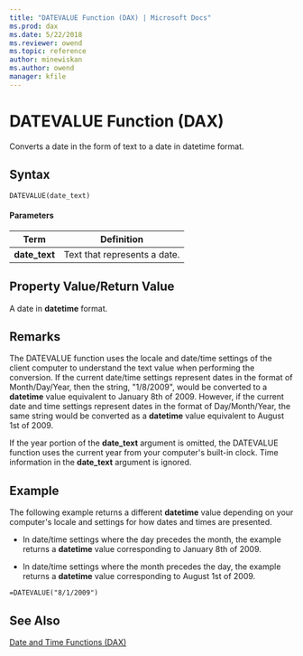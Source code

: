 ```yaml
---
title: "DATEVALUE Function (DAX) | Microsoft Docs"
ms.prod: dax
ms.date: 5/22/2018
ms.reviewer: owend
ms.topic: reference
author: minewiskan
ms.author: owend
manager: kfile
---
```

# DATEVALUE Function (DAX)
Converts a date in the form of text to a date in datetime format.  
  
## Syntax  
  
```dax
DATEVALUE(date_text)  
```
  
#### Parameters  
  
|Term|Definition|  
|--------|--------------|  
|**date_text**|Text that represents a date.|  
  
## Property Value/Return Value  
A date in **datetime** format.  
  
## Remarks  
The DATEVALUE function uses the locale and date/time settings of the client computer to understand the text value when performing the conversion. If the current date/time settings represent dates in the format of Month/Day/Year, then the string, "1/8/2009", would be converted to a **datetime** value equivalent to January 8th of 2009. However, if the current date and time settings represent dates in the format of Day/Month/Year, the same string would be converted as a **datetime** value equivalent to August 1st of 2009.  
  
If the year portion of the **date_text** argument is omitted, the DATEVALUE function uses the current year from your computer's built-in clock. Time information in the **date_text** argument is ignored.  
  
## Example  
The following example returns a different **datetime** value depending on your computer's locale and settings for how dates and times are presented.  
  
-   In date/time settings where the day precedes the month, the example returns a **datetime** value corresponding to January 8th of 2009.  
  
-   In date/time settings where the month precedes the day, the example returns a **datetime** value corresponding to August 1st of 2009.  
  
```dax
=DATEVALUE("8/1/2009")  
```
  
## See Also  
[Date and Time Functions &#40;DAX&#41;](date-and-time-functions-dax.md)  
  
